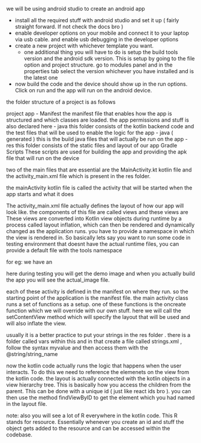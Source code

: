 
we will be using android studio to create an android app

- install all the required stuff with android studio and set it up ( fairly straight forward. If not check the docs bro )
- enable developer options on your mobile and connect it to your laptop via usb cable. and enable usb debugging in the developer options
- create a new project with whichever template you want.
  - one additional thing you will have to do is setup the build tools version and the android sdk version. This is setup by going to the file option and project structure. go to modules panel and in the properties tab select the version whichever you have installed and is the latest one
- now build the code and the device should show up in the run options. Click on run and the app will run on the android device.

the folder structure of a project is as follows

project
  app
    - Manifest
      the manifest file that enables how the app is structured and which classes are loaded. the app permissions and stuff is also declared here
    - java
      this folder consists of the kotlin backend code and the test files that will be used to enable the logic for the app
    - java ( generated )
      this is the build java files that will actually be run on the app
    - res
      this folder consists of the static files and layout of our app
  Gradle Scripts
    These scripts are used for building the app and providing the apk file that will run on the device


two of the main files that are essential are the MainActivity.kt kotlin file and the activity_main.xml file which is present in the res folder.

the mainActivity kotlin file is called the activity that will be started when the app starts and what it does

The activity_main.xml file actually defines the layout of how our app will look like. the components of this file are called views and these views are 
These views are converted into Kotlin view objects during runtime by a process called layout inflation, which can then be rendered and dynamically changed as the application runs.
you have to provide a namespace in which the view is rendered in. So basically lets say you want to run some code in testing environment that doesnt have the actual runtime files, you can provide a default file with the tools namespace

for eg:
  we have an <ImageView android:src='actual_image'
                        tools:src='demo_image'/>

  here during testing you will get the demo image and when you actually build the app you will see the actual_image file.

each of these activity is defined in the manifest on where they run. so the starting point of the application is the manifest file.
the main activity class runs a set of functions as a setup. one of these functions is the oncreate function which we will override with our own stuff. here we will call the setContentView method which will specify the layout that will be used and will also inflate the view.

usually it is a better practice to put your strings in the res folder . there is a folder called vars within this and in that create a file called strings.xml , follow the syntax <string name=mystr>myvalue</string>  and then access them with the @string/string_name


now the kotlin code actually runs the logic that happens when the user interacts. To do this we need to reference the elemenets on the view from the kotlin code.
the layout is actually connected with the kotlin objects in a view hierarchy tree. This is basically how you access the children from the parent. This can be done with a unique id ( just like react ids bro ). you can then use the method findViewByID to get the element which you had named in the layout file.


note: also you will see a lot of R everywhere in the kotlin code. This R stands for resource. Essentially whenever you create an id and stuff the object gets added to the resource and can be accessed within the codebase.
